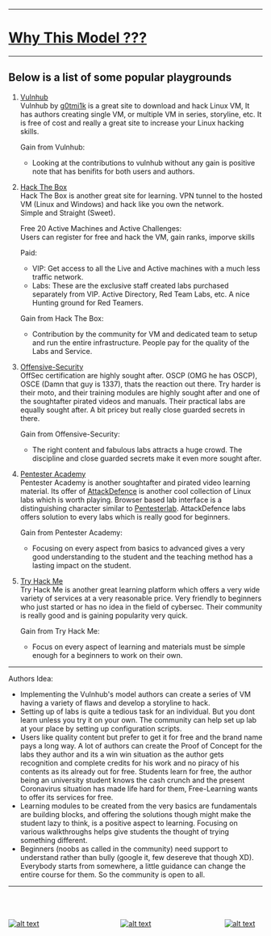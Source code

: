 - - -
# [Why This Model ???](./WTM.html)

- - -

## Below is a list of some popular playgrounds
1. [Vulnhub](https://www.vulnhub.com/about/)  
    Vulnhub by [g0tmi1k](https://twitter.com/g0tmi1k?) is a great site to download and hack Linux VM, It has authors creating single VM, or multiple VM in series, storyline, etc. It is free of cost and really a great site to increase your Linux hacking skills.  

    Gain from Vulnhub:  
    * Looking at the contributions to vulnhub without any gain is positive note that has benifits for both users and authors.


2. [Hack The Box](https://www.hackthebox.eu/)  
    Hack The Box is another great site for learning. VPN tunnel to the hosted VM (Linux and Windows) and hack like you own the network.  
    Simple and Straight (Sweet).  

    Free 20 Active Machines and Active Challenges:  
    Users can register for free and hack the VM, gain ranks, imporve skills  

    Paid:    
    * VIP: Get access to all the Live and Active machines with a much less traffic network.
    * Labs: These are the exclusive staff created labs purchased separately from VIP. Active Directory, Red Team Labs, etc. A nice Hunting ground for Red Teamers.

    Gain from Hack The Box:
    * Contribution by the community for VM and dedicated team to setup and run the entire infrastructure. People pay for the quality of the Labs and Service.

3. [Offensive-Security](https://www.offensive-security.com/labs/)  
    OffSec certification are highly sought after. OSCP (OMG he has OSCP),
    OSCE (Damn that guy is 1337), thats the reaction out there. Try harder is their moto, and their training modules are highly sought after and one of the soughtafter pirated videos and manuals. Their practical labs are equally sought after. A bit pricey but really close guarded secrets in there.  

    Gain from Offensive-Security:
    * The right content and fabulous labs attracts a huge crowd. The discipline and close guarded secrets make it even more sought after.  

4. [Pentester Academy](https://www.pentesteracademy.com/)  
   Pentester Academy is another soughtafter and pirated video learning material. Its offer of [AttackDefence](https://www.attackdefense.com/) is another cool collection of Linux labs which is worth playing. Browser based lab interface is a distinguishing character similar to [Pentesterlab](https://pentesterlab.com/). AttackDefence labs offers solution to every labs which is really good for beginners.

   Gain from Pentester Academy:
   * Focusing on every aspect from basics to advanced gives a very good understanding to the student and the teaching method has a lasting impact on the student.  

5. [Try Hack Me](https://www.tryhackme.com/)  
   Try Hack Me is another great learning platform which offers a very wide variety of services at a very reasonable price. Very friendly to beginners who just started or has no idea in the field of cybersec. Their community is really good and is gaining popularity very quick.

   Gain from Try Hack Me:
   * Focus on every aspect of learning and materials must be simple enough for a beginners to work on their own.

- - -

Authors Idea:  
  * Implementing the Vulnhub's model authors can create a series of VM having a variety of flaws and develop a storyline to hack.  
  * Setting up of labs is quite a tedious task for an individual. But you dont learn unless you try it on your own. The community can help set up lab at your place by setting up configuration scripts.
  * Users like quality content but prefer to get it for free and the brand name pays a long way. A lot of authors can create the Proof of Concept for the labs they author and its a win win situation as the author gets recognition and complete credits for his work and no piracy of his contents as its already out for free. Students learn for free, the author being an university student knows the cash crunch and the present Coronavirus situation has made life hard for them, Free-Learning wants to offer its services for free.
  * Learning modules to be created from the very basics are fundamentals are building blocks, and offering the solutions though might make the student lazy to think, is a positive aspect to learning. Focusing on various walkthroughs helps give students the thought of trying something different.
  * Beginners (noobs as called in the community) need support to understand rather than bully (google it, few desereve that though XD). Everybody starts from somewhere, a little guidance can change the entire course for them. So the community is open to all.

- - -

<br><br><br>
[![alt text](https://upload.wikimedia.org/wikipedia/commons/thumb/a/a5/Font_Awesome_5_solid_arrow-alt-circle-left.svg/50px-Font_Awesome_5_solid_arrow-alt-circle-left.svg.png "Back")](https://ross46.github.io/Free-Learning/)&nbsp;&nbsp;&nbsp;&nbsp;&nbsp;&nbsp;&nbsp;&nbsp;&nbsp;&nbsp;&nbsp;&nbsp;&nbsp;&nbsp;&nbsp;&nbsp;&nbsp;&nbsp;&nbsp;&nbsp;&nbsp;&nbsp;&nbsp;&nbsp;&nbsp;&nbsp;&nbsp;&nbsp;&nbsp;&nbsp;&nbsp;&nbsp;&nbsp;&nbsp;&nbsp;&nbsp;&nbsp;&nbsp;&nbsp;&nbsp;&nbsp;[![alt text](https://upload.wikimedia.org/wikipedia/commons/thumb/2/22/Home_font_awesome.svg/50px-Home_font_awesome.svg.png "Home")](https://ross46.github.io/Free-Learning/)&nbsp;&nbsp;&nbsp;&nbsp;&nbsp;&nbsp;&nbsp;&nbsp;&nbsp;&nbsp;&nbsp;&nbsp;&nbsp;&nbsp;&nbsp;&nbsp;&nbsp;&nbsp;&nbsp;&nbsp;&nbsp;&nbsp;&nbsp;&nbsp;&nbsp;&nbsp;&nbsp;&nbsp;&nbsp;&nbsp;&nbsp;&nbsp;&nbsp;&nbsp;&nbsp;&nbsp;&nbsp;[![alt text](https://upload.wikimedia.org/wikipedia/commons/thumb/9/93/Map_marker_font_awesome.svg/50px-Map_marker_font_awesome.svg.png "Back to Map")](https://ross46.github.io/Free-Learning/map)
